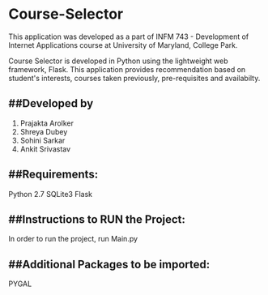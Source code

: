 # Course-Selector

This application was developed as a part of INFM 743 - Development of Internet Applications course at University of Maryland, College Park. 

Course Selector is developed in Python using the lightweight web framework, Flask. This application provides recommendation based on student's interests, courses taken previously, pre-requisites and availabilty.


##Developed by
------------------------------------------------------------------
1. Prajakta Arolker
2. Shreya Dubey
3. Sohini Sarkar
4. Ankit Srivastav

##Requirements:
------------------------------------------------------------------
Python 2.7
SQLite3
Flask

##Instructions to RUN the Project:
------------------------------------------------------------------
In order to run the project, run Main.py


##Additional Packages to be imported:
------------------------------------------------------------------
PYGAL



